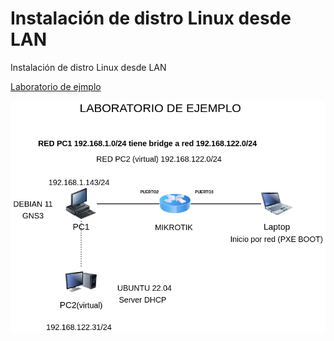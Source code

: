 # Instalación de distro Linux desde LAN

Instalación de distro Linux desde LAN

[Laboratorio de ejmplo](https://github.com/geryescalier/instaldislan/blob/main/imagenes/laboratorioejemplo.png)

![Laboratorio de ejmplo](https://github.com/geryescalier/instaldislan/blob/main/imagenes/laboratorioejemplo.png)

